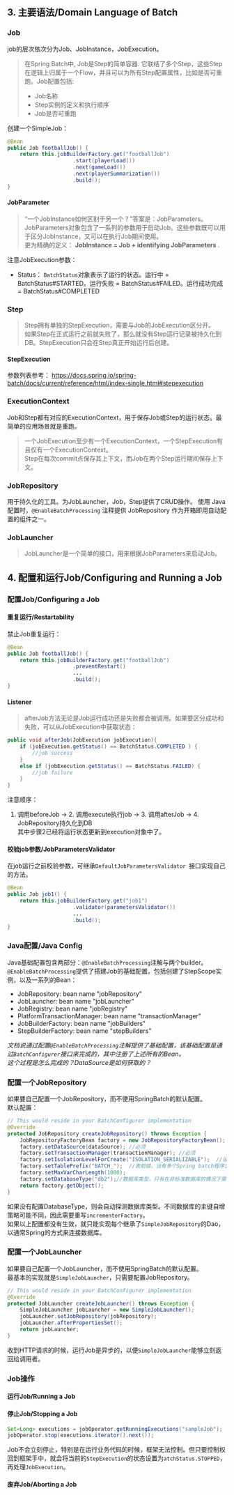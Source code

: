 ## 3. 主要语法/Domain Language of Batch
### Job
job的层次依次分为Job、JobInstance，JobExecution。

> 在Spring Batch中, Job是Step的简单容器. 它联结了多个Step，这些Step在逻辑上归属于一个Flow，并且可以为所有Step配置属性，比如是否可重跑。Job配置包括:
> * Job名称
> * Step实例的定义和执行顺序
> * Job是否可重跑

创建一个SimpleJob：
```java
@Bean
public Job footballJob() {
    return this.jobBuilderFactory.get("footballJob")
                     .start(playerLoad())
                     .next(gameLoad())
                     .next(playerSummarization())
                     .build();
}
```

#### JobParameter
> “一个JobInstance如何区别于另一个？”答案是：JobParameters。  
> JobParameters对象包含了一系列的参数用于启动Job。这些参数既可以用于区分JobInstance，又可以在执行Job期间使用。  
> 更为精确的定义： **JobInstance = Job + identifying JobParameters** .  

注意JobExecution参数：  
* Status： `BatchStatus`对象表示了运行的状态。运行中 = BatchStatus#STARTED。运行失败 = BatchStatus#FAILED。运行成功完成 = BatchStatus#COMPLETED

### Step
> Step拥有单独的StepExecution，需要与Job的JobExecution区分开。  
> 如果Step在正式运行之前就失败了，那么就没有Step运行记录被持久化到DB。StepExecution只会在Step真正开始运行后创建。  

#### StepExecution
参数列表参考：
https://docs.spring.io/spring-batch/docs/current/reference/html/index-single.html#stepexecution

### ExecutionContext
Job和Step都有对应的ExecutionContext，用于保存Job或Step的运行状态。最简单的应用场景就是重跑。  
> 一个JobExecution至少有一个ExecutionContext，一个StepExecution有且仅有一个ExecutionContext。  
> Step在每次commit点保存其上下文，而Job在两个Step运行期间保存上下文。

### JobRepository
用于持久化的工具。为JobLauncher，Job，Step提供了CRUD操作。
使用 Java 配置时，`@EnableBatchProcessing` 注释提供 JobRepository 作为开箱即用自动配置的组件之一。

### JobLauncher
> JobLauncher是一个简单的接口，用来根据JobParameters来启动Job。

## 4. 配置和运行Job/Configuring and Running a Job
### 配置Job/Configuring a Job
#### 重复运行/Restartability
禁止Job重复运行：  
```java
@Bean
public Job footballJob() {
    return this.jobBuilderFactory.get("footballJob")
                     .preventRestart()
                     ...
                     .build();
}
```

#### Listener
> afterJob方法无论是Job运行成功还是失败都会被调用。如果要区分成功和失败，可以从JobExecution中获取状态：

```java
public void afterJob(JobExecution jobExecution){
    if (jobExecution.getStatus() == BatchStatus.COMPLETED ) {
        //job success
    }
    else if (jobExecution.getStatus() == BatchStatus.FAILED) {
        //job failure
    }
}
```
注意顺序：
1. 调用beforeJob -> 2. 调用execute执行job -> 3. 调用afterJob -> 4. JobRepository持久化到DB  
其中步骤2已经将运行状态更新到execution对象中了。  

#### 校验job参数/JobParametersValidator
在job运行之前校验参数，可继承`DefaultJobParametersValidator `接口实现自己的方法。
```java
@Bean
public Job job1() {
    return this.jobBuilderFactory.get("job1")
                     .validator(parametersValidator())
                     ...
                     .build();
}
```

### Java配置/Java Config
Java基础配置包含两部分：`@EnableBatchProcessing`注解与两个builder。  
`@EnableBatchProcessing`提供了搭建Job的基础配置。包括创建了StepScope实例，以及一系列的Bean：  
* JobRepository: bean name "jobRepository"
* JobLauncher: bean name "jobLauncher"
* JobRegistry: bean name "jobRegistry"
* PlatformTransactionManager: bean name "transactionManager"
* JobBuilderFactory: bean name "jobBuilders"
* StepBuilderFactory: bean name "stepBuilders"

*文档说通过配置`@EnableBatchProcessing`注解提供了基础配置，该基础配置是通过`BatchConfigurer`接口来完成的，其中注册了上述所有的Bean。*  
*这个过程是怎么完成的？DataSource是如何获取的？*  

### 配置一个JobRepository
如果要自己配置一个JobRepository，而不使用SpringBatch的默认配置。  
默认配置：  
```java
// This would reside in your BatchConfigurer implementation
@Override
protected JobRepository createJobRepository() throws Exception {
    JobRepositoryFactoryBean factory = new JobRepositoryFactoryBean();
    factory.setDataSource(dataSource); //必须
    factory.setTransactionManager(transactionManager); //必须
    factory.setIsolationLevelForCreate("ISOLATION_SERIALIZABLE");  //设置事务隔离级别，非必须
    factory.setTablePrefix("BATCH_");  //表前缀，当有多个Spring batch程序公用一个库的时候，可能需要修改表名避免冲突。只能修改前缀，表名和字段名不能修改。
    factory.setMaxVarCharLength(1000);
    factory.setDatabaseType("db2");//数据库类型，只有在非标准数据库的情况下需要配置
    return factory.getObject();
}
```
如果没有配置DatabaseType，则会自动探测数据库类型。不同数据库的主键自增策略可能不同，因此需要重写`incrementerFactory`。  
如果以上配置都没有生效，就只能实现每个继承了`SimpleJobRepository`的Dao，以通常Spring的方式来连接数据库。


### 配置一个JobLauncher
如果要自己配置一个JobLauncher，而不使用SpringBatch的默认配置。  
最基本的实现就是`SimpleJobLauncher`，只需要配置JobRepository。  
```java
// This would reside in your BatchConfigurer implementation
@Override
protected JobLauncher createJobLauncher() throws Exception {
	SimpleJobLauncher jobLauncher = new SimpleJobLauncher();
	jobLauncher.setJobRepository(jobRepository);
	jobLauncher.afterPropertiesSet();
	return jobLauncher;
}
```
收到HTTP请求的时候，运行Job是异步的，以便`SimpleJobLauncher`能够立刻返回给调用者。

### Job操作
#### 运行Job/Running a Job

#### 停止Job/Stopping a Job
```java
Set<Long> executions = jobOperator.getRunningExecutions("sampleJob");
jobOperator.stop(executions.iterator().next());
```
Job不会立刻停止，特别是在运行业务代码的时候，框架无法控制。但只要控制权回到框架手中，就会将当前的`StepExecution`的状态设置为`atchStatus.STOPPED`，再处理`JobExecution`。

#### 废弃Job/Aborting a Job
